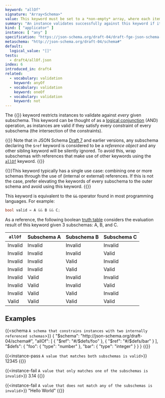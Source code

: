 ```yaml
---
keyword: "allOf"
signature: "Array<Schema>"
value: This keyword must be set to a *non-empty* array, where each item is a valid JSON Schema
summary: "An instance validates successfully against this keyword if it validates successfully against all schemas defined by this keyword's value."
kind: [ "applicator" ]
instance: [ "any" ]
specification: "https://json-schema.org/draft-04/draft-fge-json-schema-validation-00#rfc.section.5.5.3"
metaschema: "http://json-schema.org/draft-04/schema#"
default:
  logical_value: "[]"
tests:
  - draft4/allOf.json
index: 6
introduced_in: draft4
related:
  - vocabulary: validation
    keyword: anyOf
  - vocabulary: validation
    keyword: oneOf
  - vocabulary: validation
    keyword: not
---
```


The {{<link keyword="allOf" vocabulary="validation">}} keyword restricts
instances to validate against _every_ given subschema. This keyword can be
thought of as a [logical
conjunction](https://en.wikipedia.org/wiki/Logical_conjunction) (AND)
operation, as instances are valid if they satisfy every constraint of every
subschema (the intersection of the constraints).

{{<common-pitfall>}} Note that in JSON Schema [Draft 7](/draft7) and earlier
versions, any subschema declaring the `$ref` keyword is considered to be a
_reference object_ and any other sibling keyword will be silently ignored. To
avoid this, wrap subschemas with references that make use of other keywords
using the [`allOf`](../../validation/allOf) keyword. {{</common-pitfall>}}

{{<best-practice>}}This keyword typically has a single use case: combining one
or more schemas through the use of (internal or external) references. If this
is not the case, prefer elevating the keywords of every subschema to the outer
schema and avoid using this keyword.  {{</best-practice>}}

This keyword is equivalent to the `&&` operator found in most programming
languages. For example:

```c
bool valid = A && B && C;
```

As a reference, the following boolean [truth
table](https://en.wikipedia.org/wiki/Truth_table) considers the evaluation
result of this keyword given 3 subschemas: A, B, and C.

<table class="table table-borderless border">
  <thead>
    <tr class="table-light">
      <th><code>allOf</code></th>
      <th>Subschema A</th>
      <th>Subschema B</th>
      <th>Subschema C</th>
    </tr>
  </thead>
  <tbody>
    <tr class="table-danger">
      <td class="fw-bold"><i class="bi bi-x-circle-fill me-1"></i> Invalid</td>
      <td><i class="bi bi-x-circle"></i> Invalid</td>
      <td><i class="bi bi-x-circle"></i> Invalid</td>
      <td><i class="bi bi-x-circle"></i> Invalid</td>
    </tr>
    <tr class="table-danger">
      <td class="fw-bold"><i class="bi bi-x-circle-fill me-1"></i> Invalid</td>
      <td><i class="bi bi-x-circle"></i> Invalid</td>
      <td><i class="bi bi-x-circle"></i> Invalid</td>
      <td><i class="bi bi-check-circle"></i> Valid</td>
    </tr>
    <tr class="table-danger">
      <td class="fw-bold"><i class="bi bi-x-circle-fill me-1"></i> Invalid</td>
      <td><i class="bi bi-x-circle"></i> Invalid</td>
      <td><i class="bi bi-check-circle"></i> Valid</td>
      <td><i class="bi bi-x-circle"></i> Invalid</td>
    </tr>
    <tr class="table-danger">
      <td class="fw-bold"><i class="bi bi-x-circle-fill me-1"></i> Invalid</td>
      <td><i class="bi bi-x-circle"></i> Invalid</td>
      <td><i class="bi bi-check-circle"></i> Valid</td>
      <td><i class="bi bi-check-circle"></i> Valid</td>
    </tr>
    <tr class="table-danger">
      <td class="fw-bold"><i class="bi bi-x-circle-fill me-1"></i> Invalid</td>
      <td><i class="bi bi-check-circle"></i> Valid</td>
      <td><i class="bi bi-x-circle"></i> Invalid</td>
      <td><i class="bi bi-x-circle"></i> Invalid</td>
    </tr>
    <tr class="table-danger">
      <td class="fw-bold"><i class="bi bi-x-circle-fill me-1"></i> Invalid</td>
      <td><i class="bi bi-check-circle"></i> Valid</td>
      <td><i class="bi bi-x-circle"></i> Invalid</td>
      <td><i class="bi bi-check-circle"></i> Valid</td>
    </tr>
    <tr class="table-danger">
      <td class="fw-bold"><i class="bi bi-x-circle-fill me-1"></i> Invalid</td>
      <td><i class="bi bi-check-circle"></i> Valid</td>
      <td><i class="bi bi-check-circle"></i> Valid</td>
      <td><i class="bi bi-x-circle"></i> Invalid</td>
    </tr>
    <tr class="table-success">
      <td class="fw-bold"><i class="bi bi-check-circle-fill me-1"></i> Valid</td>
      <td><i class="bi bi-check-circle"></i> Valid</td>
      <td><i class="bi bi-check-circle"></i> Valid</td>
      <td><i class="bi bi-check-circle"></i> Valid</td>
    </tr>
  </tbody>
</table>

## Examples

{{<schema `A schema that constrains instances with two internally referenced schemas`>}}
{
  "$schema": "http://json-schema.org/draft-04/schema#",
  "allOf": [
    { "$ref": "#/$defs/foo" },
    { "$ref": "#/$defs/bar" }
  ],
  "$defs": {
    "foo": { "type": "number" },
    "bar": { "type": "integer" }
  }
}
{{</schema>}}

{{<instance-pass `A value that matches both subschemas is valid`>}}
12345
{{</instance-pass>}}

{{<instance-fail `A value that only matches one of the subschemas is invalid`>}}
3.14
{{</instance-fail>}}

{{<instance-fail `A value that does not match any of the subschemas is invalid`>}}
"Hello World"
{{</instance-fail>}}

